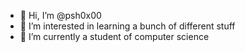 - 👋 Hi, I’m @psh0x00
- 👀 I’m interested in learning a bunch of different stuff
- 🌱 I’m currently a student of computer science
